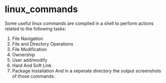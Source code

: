# linux_commands
Some useful linux commands are compiled in a shell to perform actions related to the following tasks: 
1. File Navigation
2. File and Directory Operations
3. File Modification
4. Ownership
5. User add/modify
6. Hard And Soft Link
7. Package Installation
And in a seperate directory the output screenshots of those commands.
